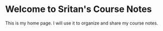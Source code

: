 # Welcome to Sritan's Course Notes

This is my home page. I will use it to organize and share my course notes.